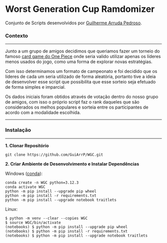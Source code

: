 # Worst Generation Cup Ramdomizer

Conjunto de Scripts desenvolvidos por [Guilherme Arruda Pedroso](https://www.linkedin.com/in/guilherme-arruda-pedroso/).


### Contexto

---

Junto a um grupo de amigos decidimos que queriamos fazer um torneio do famoso [card game do One Piece](https://en.onepiece-cardgame.com/) onde seria valido utilizar apenas os líderes menos usados do jogo, como uma forma de explorar novas estratégias.

Com isso determinamos um formato de campeonato e foi decidido que os líderes de cada um seria utilizado de forma aleatória, portanto tive a ideia de desenvolver esse script que possibilita que esse sorteio seja efetuado de forma simples e imparcial.

Os dados iniciais foram obtidos através de votação dentro do nosso grupo de amigos, com isso o próprio script faz o rank daqueles que são considerados os melhos populares e sorteia entre os participantes de acordo com a modalidade escolhida.

---
### Instalação
---

__1. Clonar Repositório__
```
git clone https://github.com/GuiArrP/WGC.git
```

__2. Criar Ambiente de Desenvolvimento e Instalar Dependências__

Windows ([conda](https://docs.conda.io/projects/conda/en/latest/user-guide/install/windows.html)):
```
conda create -n WGC python=3.12.3
conda activate WGC
python -m pip install --upgrade pip wheel
python -m pip install -r requirements.txt
python -m pip install --upgrade notebook traitlets
```

Linux:
```
$ python -m venv --clear --copies WGC
$ source WGC/bin/activate
(notebooks) $ python -m pip install --upgrade pip wheel
(notebooks) $ python -m pip install -r requirements.txt
(notebooks) $ python -m pip install --upgrade notebook traitlets
```
